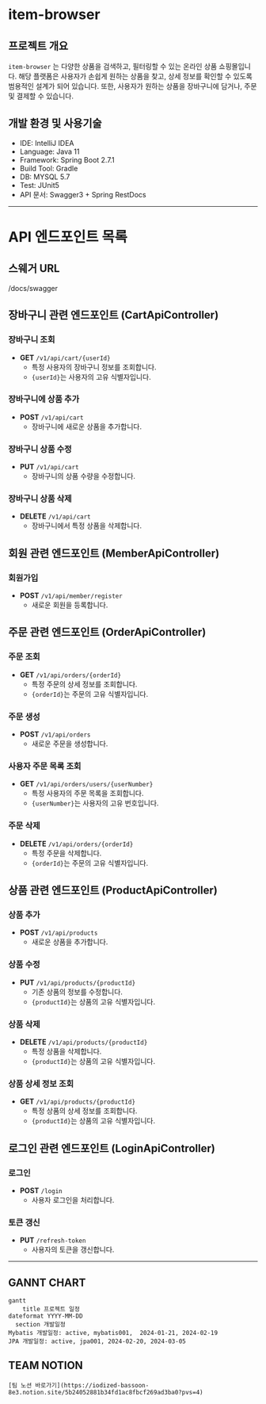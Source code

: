 # item-browser

## 프로젝트 개요

`item-browser` 는 다양한 상품을 검색하고, 필터링할 수 있는 온라인 상품 쇼핑몰입니다.
해당 플랫폼은 사용자가 손쉽게 원하는 상품을 찾고, 상세 정보를 확인할 수 있도록 범용적인 설계가 되어 있습니다.
또한, 사용자가 원하는 상품을 장바구니에 담거나, 주문 및 결제할 수 있습니다.

## 개발 환경 및 사용기술

- IDE: IntelliJ IDEA
- Language: Java 11
- Framework: Spring Boot 2.7.1
- Build Tool: Gradle
- DB: MYSQL 5.7
- Test: JUnit5
- API 문서: Swagger3 + Spring RestDocs

---

# API 엔드포인트 목록

## 스웨거 URL
/docs/swagger

## 장바구니 관련 엔드포인트 (CartApiController)

### 장바구니 조회
- **GET** `/v1/api/cart/{userId}`
    - 특정 사용자의 장바구니 정보를 조회합니다.
    - `{userId}`는 사용자의 고유 식별자입니다.

### 장바구니에 상품 추가
- **POST** `/v1/api/cart`
    - 장바구니에 새로운 상품을 추가합니다.

### 장바구니 상품 수정
- **PUT** `/v1/api/cart`
    - 장바구니의 상품 수량을 수정합니다.

### 장바구니 상품 삭제
- **DELETE** `/v1/api/cart`
    - 장바구니에서 특정 상품을 삭제합니다.

## 회원 관련 엔드포인트 (MemberApiController)

### 회원가입
- **POST** `/v1/api/member/register`
    - 새로운 회원을 등록합니다.

## 주문 관련 엔드포인트 (OrderApiController)

### 주문 조회
- **GET** `/v1/api/orders/{orderId}`
    - 특정 주문의 상세 정보를 조회합니다.
    - `{orderId}`는 주문의 고유 식별자입니다.

### 주문 생성
- **POST** `/v1/api/orders`
    - 새로운 주문을 생성합니다.

### 사용자 주문 목록 조회
- **GET** `/v1/api/orders/users/{userNumber}`
    - 특정 사용자의 주문 목록을 조회합니다.
    - `{userNumber}`는 사용자의 고유 번호입니다.

### 주문 삭제
- **DELETE** `/v1/api/orders/{orderId}`
    - 특정 주문을 삭제합니다.
    - `{orderId}`는 주문의 고유 식별자입니다.

## 상품 관련 엔드포인트 (ProductApiController)

### 상품 추가
- **POST** `/v1/api/products`
    - 새로운 상품을 추가합니다.

### 상품 수정
- **PUT** `/v1/api/products/{productId}`
    - 기존 상품의 정보를 수정합니다.
    - `{productId}`는 상품의 고유 식별자입니다.

### 상품 삭제
- **DELETE** `/v1/api/products/{productId}`
    - 특정 상품을 삭제합니다.
    - `{productId}`는 상품의 고유 식별자입니다.

### 상품 상세 정보 조회
- **GET** `/v1/api/products/{productId}`
    - 특정 상품의 상세 정보를 조회합니다.
    - `{productId}`는 상품의 고유 식별자입니다.

## 로그인 관련 엔드포인트 (LoginApiController)

### 로그인
- **POST** `/login`
    - 사용자 로그인을 처리합니다.

### 토큰 갱신
- **PUT** `/refresh-token`
    - 사용자의 토큰을 갱신합니다.

---

## GANNT CHART

```mermaid
gantt
    title 프로젝트 일정
dateformat YYYY-MM-DD 
  section 개발일정
Mybatis 개발일정: active, mybatis001,  2024-01-21, 2024-02-19
JPA 개발일정: active, jpa001, 2024-02-20, 2024-03-05

```

## TEAM NOTION

    [팀 노션 바로가기](https://iodized-bassoon-8e3.notion.site/5b24052881b34fd1ac8fbcf269ad3ba0?pvs=4)
